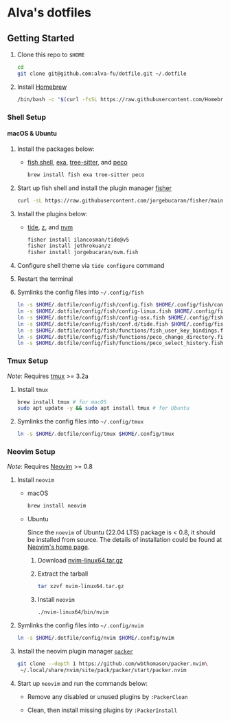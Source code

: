 # Alva's dotfiles

## Getting Started

1. Clone this repo to `$HOME`

    ```sh
    cd
    git clone git@github.com:alva-fu/dotfile.git ~/.dotfile
    ```

2. Install [Homebrew](https://brew.sh/)

   ```sh
   /bin/bash -c "$(curl -fsSL https://raw.githubusercontent.com/Homebrew/install/HEAD/install.sh)"
   ```

### Shell Setup

#### macOS & Ubuntu

1. Install the packages below:

    - [fish shell](https://fishshell.com/), [exa](https://the.exa.website/), [tree-sitter](https://tree-sitter.github.io/), and [peco](https://github.com/peco/peco)

        ```sh
        brew install fish exa tree-sitter peco
        ```

2. Start up fish shell and install the plugin manager [fisher](https://github.com/jorgebucaran/fisher)

    ```sh
    curl -sL https://raw.githubusercontent.com/jorgebucaran/fisher/main/functions/fisher.fish | source && fisher install jorgebucaran/fisher
    ```

3. Install the plugins below:

    - [tide](https://github.com/IlanCosman/tide), [z](https://github.com/jethrokuan/z), and [nvm](https://github.com/jorgebucaran/nvm.fish)

        ```sh
        fisher install ilancosman/tide@v5
        fisher install jethrokuan/z
        fisher install jorgebucaran/nvm.fish
        ```

4. Configure shell theme via `tide configure` command

5. Restart the terminal

6. Symlinks the config files into `~/.config/fish`

    ```sh
    ln -s $HOME/.dotfile/config/fish/config.fish $HOME/.config/fish/config.fish; \
    ln -s $HOME/.dotfile/config/fish/config-linux.fish $HOME/.config/fish/config-linux.fish; \
    ln -s $HOME/.dotfile/config/fish/config-osx.fish $HOME/.config/fish/config-osx.fish; \
    ln -s $HOME/.dotfile/config/fish/conf.d/tide.fish $HOME/.config/fish/conf.d/tide.fish; \
    ln -s $HOME/.dotfile/config/fish/functions/fish_user_key_bindings.fish $HOME/.config/fish/functions/fish_user_key_bindings.fish; \
    ln -s $HOME/.dotfile/config/fish/functions/peco_change_directory.fish $HOME/.config/fish/functions/peco_change_directory.fish; \
    ln -s $HOME/.dotfile/config/fish/functions/peco_select_history.fish $HOME/.config/fish/functions/peco_select_history.fish
    ```

### Tmux Setup

_Note_: Requires [tmux](https://github.com/tmux/tmux) >= 3.2a

1. Install `tmux`

    ```sh
    brew install tmux # for macOS
    sudo apt update -y && sudo apt install tmux # for Ubuntu
    ```

2. Symlinks the config files into `~/.config/tmux`

    ```sh
    ln -s $HOME/.dotfile/config/tmux $HOME/.config/tmux
    ```

### Neovim Setup

_Note_: Requires [Neovim](https://neovim.io/) >= 0.8

1. Install `neovim`

    - macOS

        ```sh
        brew install neovim
        ```

    - Ubuntu

        Since the `noevim` of Ubuntu (22.04 LTS) package is < 0.8, it should be installed from source. The details of installation could be found at [Neovim's home page](https://neovim.io/).

        1. Download [nvim-linux64.tar.gz](https://github.com/neovim/neovim/releases/tag/stable)

        2. Extract the tarball

            ```sh
            tar xzvf nvim-linux64.tar.gz
            ```

        3. Install `neovim`

            ```sh
            ./nvim-linux64/bin/nvim
            ```

2. Symlinks the config files into `~/.config/nvim`

    ```sh
    ln -s $HOME/.dotfile/config/nvim $HOME/.config/nvim
    ```

3. Install the neovim plugin manager [`packer`](https://github.com/wbthomason/packer.nvim)

    ```sh
    git clone --depth 1 https://github.com/wbthomason/packer.nvim\
     ~/.local/share/nvim/site/pack/packer/start/packer.nvim
    ```

4. Start up `neovim` and run the commands below:

    - Remove any disabled or unused plugins by `:PackerClean`

    - Clean, then install missing plugins by `:PackerInstall`